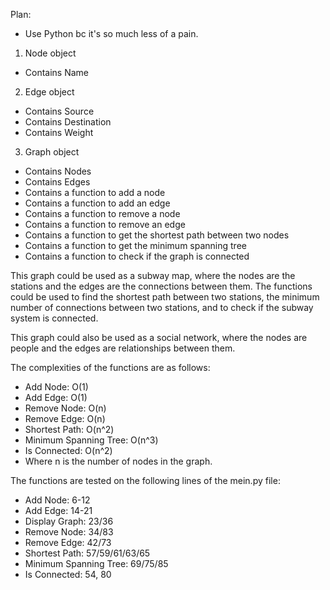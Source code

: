 Plan:
* Use Python bc it's so much less of a pain.
1. Node object
* Contains Name
2. Edge object
* Contains Source
* Contains Destination
* Contains Weight
3. Graph object
* Contains Nodes
* Contains Edges
* Contains a function to add a node
* Contains a function to add an edge
* Contains a function to remove a node
* Contains a function to remove an edge
* Contains a function to get the shortest path between two nodes
* Contains a function to get the minimum spanning tree
* Contains a function to check if the graph is connected

This graph could be used as a subway map, where the nodes are the stations and the edges are the connections between them. The functions could be used to find the shortest path between two stations, the minimum number of connections between two stations, and to check if the subway system is connected.

This graph could also be used as a social network, where the nodes are people and the edges are relationships between them.

The complexities of the functions are as follows:
* Add Node: O(1)
* Add Edge: O(1)
* Remove Node: O(n)
* Remove Edge: O(n)
* Shortest Path: O(n^2)
* Minimum Spanning Tree: O(n^3)
* Is Connected: O(n^2)
* Where n is the number of nodes in the graph.

The functions are tested on the following lines of the mein.py file:
* Add Node: 6-12
* Add Edge: 14-21
* Display Graph: 23/36
* Remove Node: 34/83
* Remove Edge: 42/73
* Shortest Path: 57/59/61/63/65
* Minimum Spanning Tree: 69/75/85
* Is Connected: 54, 80

